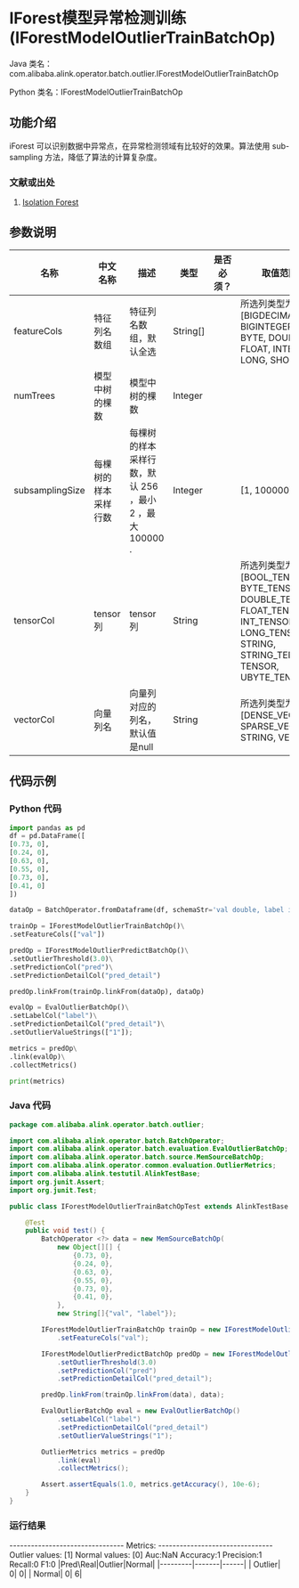 # IForest模型异常检测训练 (IForestModelOutlierTrainBatchOp)
Java 类名：com.alibaba.alink.operator.batch.outlier.IForestModelOutlierTrainBatchOp

Python 类名：IForestModelOutlierTrainBatchOp


## 功能介绍
iForest 可以识别数据中异常点，在异常检测领域有比较好的效果。算法使用 sub-sampling 方法，降低了算法的计算复杂度。

### 文献或出处
1. [Isolation Forest](https://cs.nju.edu.cn/zhouzh/zhouzh.files/publication/icdm08b.pdf?q=isolation-forest)

## 参数说明

| 名称 | 中文名称 | 描述 | 类型 | 是否必须？ | 取值范围 | 默认值 |
| --- | --- | --- | --- | --- | --- | --- |
| featureCols | 特征列名数组 | 特征列名数组，默认全选 | String[] |  | 所选列类型为 [BIGDECIMAL, BIGINTEGER, BYTE, DOUBLE, FLOAT, INTEGER, LONG, SHORT] | null |
| numTrees | 模型中树的棵数 | 模型中树的棵数 | Integer |  |  | 100 |
| subsamplingSize | 每棵树的样本采样行数 | 每棵树的样本采样行数，默认 256 ，最小 2 ，最大 100000 . | Integer |  | [1, 100000] | 256 |
| tensorCol | tensor列 | tensor列 | String |  | 所选列类型为 [BOOL_TENSOR, BYTE_TENSOR, DOUBLE_TENSOR, FLOAT_TENSOR, INT_TENSOR, LONG_TENSOR, STRING, STRING_TENSOR, TENSOR, UBYTE_TENSOR] | null |
| vectorCol | 向量列名 | 向量列对应的列名，默认值是null | String |  | 所选列类型为 [DENSE_VECTOR, SPARSE_VECTOR, STRING, VECTOR] | null |

## 代码示例

### Python 代码

```python
import pandas as pd
df = pd.DataFrame([
[0.73, 0],
[0.24, 0],
[0.63, 0],
[0.55, 0],
[0.73, 0],
[0.41, 0]
])

dataOp = BatchOperator.fromDataframe(df, schemaStr='val double, label int')

trainOp = IForestModelOutlierTrainBatchOp()\
.setFeatureCols(["val"])

predOp = IForestModelOutlierPredictBatchOp()\
.setOutlierThreshold(3.0)\
.setPredictionCol("pred")\
.setPredictionDetailCol("pred_detail")

predOp.linkFrom(trainOp.linkFrom(dataOp), dataOp)

evalOp = EvalOutlierBatchOp()\
.setLabelCol("label")\
.setPredictionDetailCol("pred_detail")\
.setOutlierValueStrings(["1"]);

metrics = predOp\
.link(evalOp)\
.collectMetrics()

print(metrics)
```

### Java 代码

```java
package com.alibaba.alink.operator.batch.outlier;

import com.alibaba.alink.operator.batch.BatchOperator;
import com.alibaba.alink.operator.batch.evaluation.EvalOutlierBatchOp;
import com.alibaba.alink.operator.batch.source.MemSourceBatchOp;
import com.alibaba.alink.operator.common.evaluation.OutlierMetrics;
import com.alibaba.alink.testutil.AlinkTestBase;
import org.junit.Assert;
import org.junit.Test;

public class IForestModelOutlierTrainBatchOpTest extends AlinkTestBase {

	@Test
	public void test() {
		BatchOperator <?> data = new MemSourceBatchOp(
			new Object[][] {
				{0.73, 0},
				{0.24, 0},
				{0.63, 0},
				{0.55, 0},
				{0.73, 0},
				{0.41, 0},
			},
			new String[]{"val", "label"});

		IForestModelOutlierTrainBatchOp trainOp = new IForestModelOutlierTrainBatchOp()
			.setFeatureCols("val");

		IForestModelOutlierPredictBatchOp predOp = new IForestModelOutlierPredictBatchOp()
			.setOutlierThreshold(3.0)
			.setPredictionCol("pred")
			.setPredictionDetailCol("pred_detail");

		predOp.linkFrom(trainOp.linkFrom(data), data);

		EvalOutlierBatchOp eval = new EvalOutlierBatchOp()
			.setLabelCol("label")
			.setPredictionDetailCol("pred_detail")
			.setOutlierValueStrings("1");

		OutlierMetrics metrics = predOp
			.link(eval)
			.collectMetrics();

		Assert.assertEquals(1.0, metrics.getAccuracy(), 10e-6);
	}
}

```

### 运行结果

-------------------------------- Metrics: --------------------------------
Outlier values: [1]		Normal values: [0]
Auc:NaN	Accuracy:1	Precision:1	Recall:0	F1:0
|Pred\Real|Outlier|Normal|
|---------|-------|------|
|  Outlier|      0|     0|
|   Normal|      0|     6|

